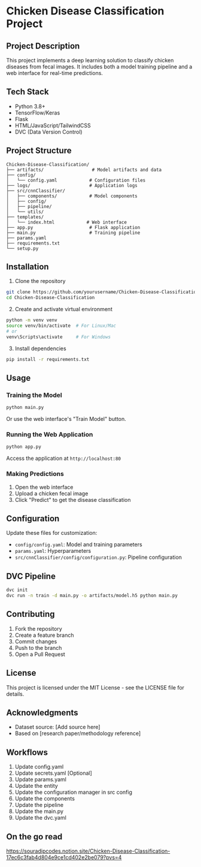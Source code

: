 # Chicken Disease Classification Project

## Project Description
This project implements a deep learning solution to classify chicken diseases from fecal images. It includes both a model training pipeline and a web interface for real-time predictions.

## Tech Stack
- Python 3.8+
- TensorFlow/Keras
- Flask
- HTML/JavaScript/TailwindCSS
- DVC (Data Version Control)

## Project Structure
```
Chicken-Disease-Classification/
├── artifacts/                  # Model artifacts and data
├── config/                    
│   └── config.yaml            # Configuration files
├── logs/                      # Application logs
├── src/cnnClassifier/        
│   ├── components/            # Model components
│   ├── config/               
│   ├── pipeline/             
│   └── utils/                
├── templates/                 
│   └── index.html            # Web interface
├── app.py                     # Flask application
├── main.py                    # Training pipeline
├── params.yaml               
├── requirements.txt          
└── setup.py                  
```

## Installation

1. Clone the repository
```bash
git clone https://github.com/yourusername/Chicken-Disease-Classification.git
cd Chicken-Disease-Classification
```

2. Create and activate virtual environment
```bash
python -m venv venv
source venv/bin/activate  # For Linux/Mac
# or
venv\Scripts\activate     # For Windows
```

3. Install dependencies
```bash
pip install -r requirements.txt
```

## Usage

### Training the Model
```bash
python main.py
```
Or use the web interface's "Train Model" button.

### Running the Web Application
```bash
python app.py
```
Access the application at `http://localhost:80`

### Making Predictions
1. Open the web interface
2. Upload a chicken fecal image
3. Click "Predict" to get the disease classification

## Configuration

Update these files for customization:
- `config/config.yaml`: Model and training parameters
- `params.yaml`: Hyperparameters
- `src/cnnClassifier/config/configuration.py`: Pipeline configuration

## DVC Pipeline
```bash
dvc init
dvc run -n train -d main.py -o artifacts/model.h5 python main.py
```

## Contributing
1. Fork the repository
2. Create a feature branch
3. Commit changes
4. Push to the branch
5. Open a Pull Request

## License
This project is licensed under the MIT License - see the LICENSE file for details.

## Acknowledgments
- Dataset source: [Add source here]
- Based on [research paper/methodology reference]

## Workflows

1. Update config.yaml
2. Update secrets.yaml [Optional]
3. Update params.yaml
4. Update the entity
5. Update the configuration manager in src config
6. Update the components
7. Update the pipeline
8. Update the main.py
9. Update the dvc.yaml

## On the go read
https://souradipcodes.notion.site/Chicken-Disease-Classification-17ec6c3fab4d804e9ce1cd402e2be079?pvs=4